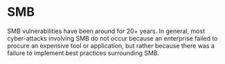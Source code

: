 # SMB
SMB vulnerabilities have been around for 20+ years. In general, most cyber-attacks involving SMB do not occur because an enterprise failed to procure an expensive tool or application, but rather because there was a failure to implement best practices surrounding SMB.
